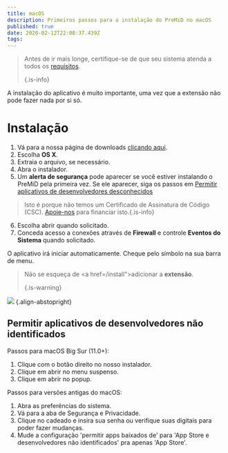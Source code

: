 ```yaml
---
title: macOS
description: Primeiros passos para a instalação do PreMiD no macOS
published: true
date: 2020-02-12T22:08:37.439Z
tags:
---
```


> Antes de ir mais longe, certifique-se de que seu sistema atenda a todos os [requisitos](/install/requirements). 
> 
> {.is-info}

A instalação do aplicativo é muito importante, uma vez que a extensão não pode fazer nada por si só.

# Instalação
1. Vá para a nossa página de downloads [clicando aqui](https://premid.app/downloads).
2. Escolha **OS X**.
3. Extraia o arquivo, se necessário.
4. Abra o instalador.
5. Um **alerta de segurança** pode aparecer se você estiver instalando o PreMiD pela primeira vez. Se ele aparecer, siga os passos em [Permitir aplicativos de desenvolvedores desconhecidos](https://docs.premid.app/install/macos#allow-apps-from-unidentified-developers)
> Isto é porque não temos um Certificado de Assinatura de Código (CSC). [Apoie-nos](https://www.patreon.com/Timeraa) para financiar isto.{.is-info}
6. Escolha abrir quando solicitado.
7. Conceda acesso a conexões através de **Firewall** e controle **Eventos do Sistema** quando solicitado.

O aplicativo irá iniciar automaticamente. Cheque pelo símbolo na sua barra de menu.

> Não se esqueça de <a href=/install">adicionar a **extensão**</a>. 
> 
> {.is-warning}

![](https://img.icons8.com/color/2x/mac-logo.png) {.align-abstopright}

## Permitir aplicativos de desenvolvedores não identificados
Passos para macOS Big Sur (11.0+):
1. Clique com o botão direito no nosso instalador.
2. Clique em abrir no menu suspenso.
3. Clique em abrir no popup.

Passos para versões antigas do macOS:
1. Abra as preferências do sistema.
2. Vá para a aba de Segurança e Privacidade.
3. Clique no cadeado e insira sua senha ou verifique suas digitais para poder fazer mudanças.
4. Mude a configuração 'permitir apps baixados de' para 'App Store e desenvolvedores não identificados' pra apenas 'App Store'.